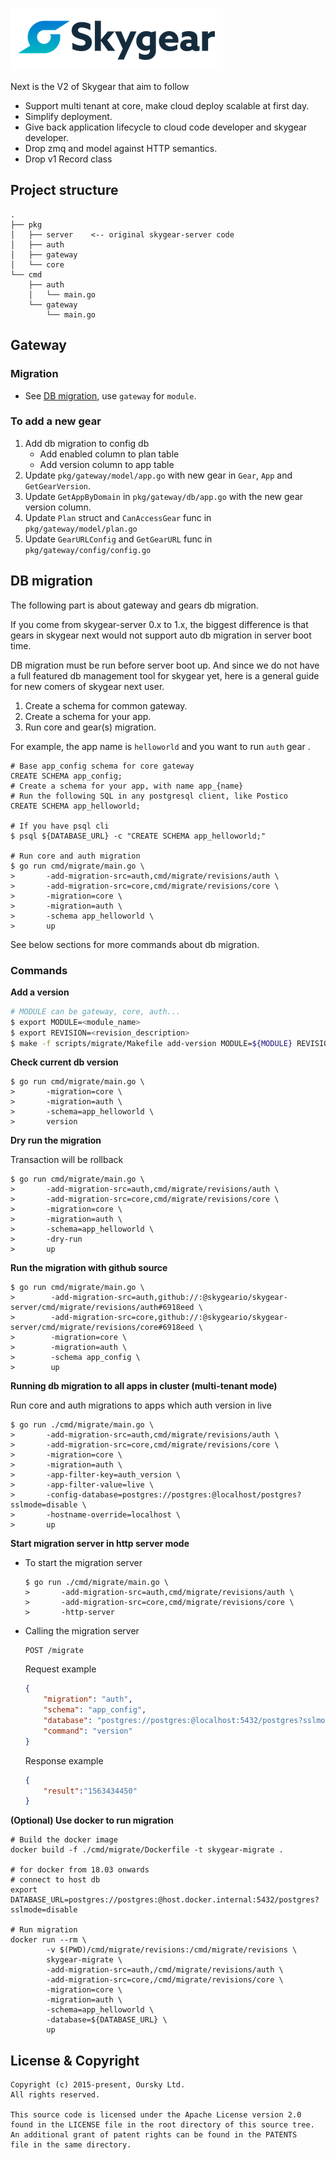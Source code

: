 ![Skygear Logo](.github/skygear-logo.png)

Next is the V2 of Skygear that aim to follow

- Support multi tenant at core, make cloud deploy scalable at first day.
- Simplify deployment.
- Give back application lifecycle to cloud code developer and skygear
  developer.
- Drop zmq and model against HTTP semantics.
- Drop v1 Record class

## Project structure

```
.
├── pkg
│   ├── server    <-- original skygear-server code
│   ├── auth
│   ├── gateway
│   └── core
└── cmd
    ├── auth
    │   └── main.go
    └── gateway
        └── main.go
```

## Gateway

### Migration

- See [DB migration](#db-migration), use `gateway` for `module`.

### To add a new gear

1. Add db migration to config db
    - Add enabled column to plan table
    - Add version column to app table
1. Update `pkg/gateway/model/app.go` with new gear in `Gear`, `App` and `GetGearVersion`.
1. Update `GetAppByDomain` in `pkg/gateway/db/app.go` with the new gear version column.
1. Update `Plan` struct and `CanAccessGear` func in `pkg/gateway/model/plan.go`
1. Update `GearURLConfig` and `GetGearURL` func in `pkg/gateway/config/config.go`

## DB migration

The following part is about gateway and gears db migration.

If you come from skygear-server 0.x to 1.x, the biggest difference is that gears in skygear next would not support auto db migration in server boot time.

DB migration must be run before server boot up. And since we do not have a full featured db management tool for skygear yet, here is a general guide for new comers of skygear next user.

1. Create a schema for common gateway.
1. Create a schema for your app.
1. Run core and gear(s) migration.

For example, the app name is `helloworld` and you want to run `auth` gear .

```
# Base app_config schema for core gateway
CREATE SCHEMA app_config;
# Create a schema for your app, with name app_{name}
# Run the following SQL in any postgresql client, like Postico
CREATE SCHEMA app_helloworld;

# If you have psql cli
$ psql ${DATABASE_URL} -c "CREATE SCHEMA app_helloworld;"

# Run core and auth migration
$ go run cmd/migrate/main.go \
>       -add-migration-src=auth,cmd/migrate/revisions/auth \
>       -add-migration-src=core,cmd/migrate/revisions/core \
>       -migration=core \
>       -migration=auth \
>       -schema app_helloworld \
>       up
```

See below sections for more commands about db migration.

### Commands

**Add a version**

```sh
# MODULE can be gateway, core, auth...
$ export MODULE=<module_name>
$ export REVISION=<revision_description>
$ make -f scripts/migrate/Makefile add-version MODULE=${MODULE} REVISION=${REVISION}
```
**Check current db version**

```
$ go run cmd/migrate/main.go \
>       -migration=core \
>       -migration=auth \
>       -schema=app_helloworld \
>       version
```

**Dry run the migration**

Transaction will be rollback

```
$ go run cmd/migrate/main.go \
>       -add-migration-src=auth,cmd/migrate/revisions/auth \
>       -add-migration-src=core,cmd/migrate/revisions/core \
>       -migration=core \
>       -migration=auth \
>       -schema=app_helloworld \
>       -dry-run
>       up
```

**Run the migration with github source**

```
$ go run cmd/migrate/main.go \
>        -add-migration-src=auth,github://:@skygeario/skygear-server/cmd/migrate/revisions/auth#6918eed \
>        -add-migration-src=core,github://:@skygeario/skygear-server/cmd/migrate/revisions/core#6918eed \
>        -migration=core \
>        -migration=auth \
>        -schema app_config \
>        up
```

**Running db migration to all apps in cluster (multi-tenant mode)**

Run core and auth migrations to apps which auth version in live

```
$ go run ./cmd/migrate/main.go \
>       -add-migration-src=auth,cmd/migrate/revisions/auth \
>       -add-migration-src=core,cmd/migrate/revisions/core \
>       -migration=core \
>       -migration=auth \
>       -app-filter-key=auth_version \
>       -app-filter-value=live \
>       -config-database=postgres://postgres:@localhost/postgres?sslmode=disable \
>       -hostname-override=localhost \
>       up
```

**Start migration server in http server mode**

- To start the migration server

    ```
    $ go run ./cmd/migrate/main.go \
    >       -add-migration-src=auth,cmd/migrate/revisions/auth \
    >       -add-migration-src=core,cmd/migrate/revisions/core \
    >       -http-server
    ```

- Calling the migration server 

    ```
    POST /migrate
    ```

    Request example

    ```json
    {
        "migration": "auth",
        "schema": "app_config",
        "database": "postgres://postgres:@localhost:5432/postgres?sslmode=disable",
        "command": "version"
    }
    ```

    Response example

    ```json
    {
        "result":"1563434450"
    }
    ```

**(Optional) Use docker to run migration**

```
# Build the docker image
docker build -f ./cmd/migrate/Dockerfile -t skygear-migrate .

# for docker from 18.03 onwards
# connect to host db
export DATABASE_URL=postgres://postgres:@host.docker.internal:5432/postgres?sslmode=disable

# Run migration
docker run --rm \
        -v $(PWD)/cmd/migrate/revisions:/cmd/migrate/revisions \
        skygear-migrate \
        -add-migration-src=auth,/cmd/migrate/revisions/auth \
        -add-migration-src=core,/cmd/migrate/revisions/core \
        -migration=core \
        -migration=auth \
        -schema=app_helloworld \
        -database=${DATABASE_URL} \
        up
```

## License & Copyright

```
Copyright (c) 2015-present, Oursky Ltd.
All rights reserved.

This source code is licensed under the Apache License version 2.0
found in the LICENSE file in the root directory of this source tree.
An additional grant of patent rights can be found in the PATENTS
file in the same directory.

```
